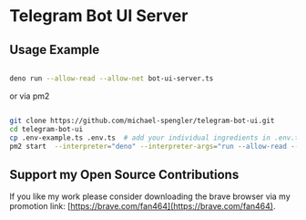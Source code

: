 # Telegram Bot UI Server

## Usage Example

```sh

deno run --allow-read --allow-net bot-ui-server.ts

```

or via pm2

```sh

git clone https://github.com/michael-spengler/telegram-bot-ui.git
cd telegram-bot-ui
cp .env-example.ts .env.ts  # add your individual ingredients in .env.ts
pm2 start  --interpreter="deno" --interpreter-args="run --allow-read --allow-net" ui-server.ts

```

## Support my Open Source Contributions

If you like my work please consider downloading the brave browser via my
promotion link: [https://brave.com/fan464](https://brave.com/fan464).

![![](https://brave.com/)](https://brave.com/wp-content/uploads/2019/01/logotype-full-color.svg)
